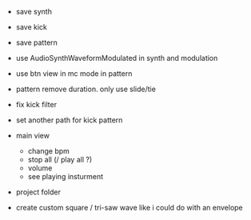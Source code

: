- save synth
- save kick
- save pattern

- use AudioSynthWaveformModulated in synth and modulation

- use btn view in mc mode in pattern
- pattern remove duration. only use slide/tie

- fix kick filter
- set another path for kick pattern

- main view
    - change bpm
    - stop all (/ play all ?)
    - volume
    - see playing insturment
    
- project folder

- create custom square / tri-saw wave like i could do with an envelope
